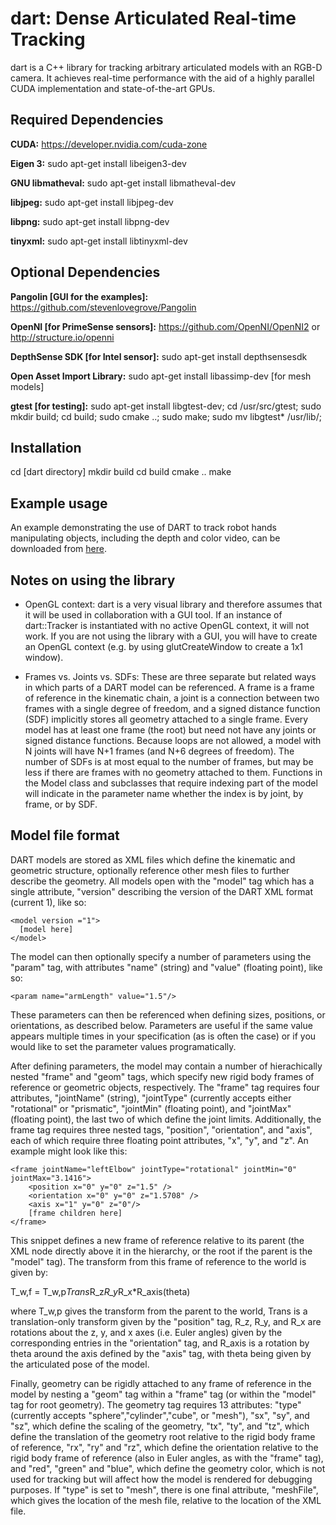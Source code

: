dart: Dense Articulated Real-time Tracking
=======

dart is a C++ library for tracking arbitrary articulated models with an RGB-D 
camera. It achieves real-time performance with the aid of a highly parallel CUDA 
implementation and state-of-the-art GPUs.

Required Dependencies
---------------------

**CUDA:** https://developer.nvidia.com/cuda-zone

**Eigen 3:** sudo apt-get install libeigen3-dev

**GNU libmatheval:** sudo apt-get install libmatheval-dev

**libjpeg:** sudo apt-get install libjpeg-dev

**libpng:** sudo apt-get install libpng-dev

**tinyxml:** sudo apt-get install libtinyxml-dev

Optional Dependencies
---------------------

**Pangolin [GUI for the examples]:** https://github.com/stevenlovegrove/Pangolin

**OpenNI [for PrimeSense sensors]:** https://github.com/OpenNI/OpenNI2 or http://structure.io/openni

**DepthSense SDK [for Intel sensor]:** sudo apt-get install depthsensesdk

**Open Asset Import Library:** sudo apt-get install libassimp-dev [for mesh models]

**gtest [for testing]:** sudo apt-get install libgtest-dev; cd /usr/src/gtest; sudo mkdir build; cd build; sudo cmake ..; sudo make; sudo mv libgtest* /usr/lib/;

Installation
------------

cd [dart directory]
mkdir build
cd build
cmake ..
make

Example usage
------------

An example demonstrating the use of DART to track robot hands manipulating objects, including the depth and color video, can be downloaded from [here](https://drive.google.com/file/d/1HXvOsUcgS6THn17hME-SKQU3FQVUJr_z/view?usp=sharing).

Notes on using the library
------------

- OpenGL context: dart is a very visual library and therefore assumes that it 
will be used in collaboration with a GUI tool. If an instance of dart::Tracker 
is instantiated with no active OpenGL context, it will not work. If you are not 
using the library with a GUI, you will have to create an OpenGL context (e.g. by 
using glutCreateWindow to create a 1x1 window).

- Frames vs. Joints vs. SDFs: These are three separate but related ways in which
parts of a DART model can be referenced. A frame is a frame of reference in the
kinematic chain, a joint is a connection between two frames with a single degree
of freedom, and a signed distance function (SDF) implicitly stores all geometry
attached to a single frame. Every model has at least one frame (the root) but
need not have any joints or signed distance functions. Because loops are not
allowed, a model with N joints will have N+1 frames (and N+6 degrees of 
freedom). The number of SDFs is at most equal to the number of frames, but may
be less if there are frames with no geometry attached to them. Functions in the
Model class and subclasses that require indexing part of the model will indicate
in the parameter name whether the index is by joint, by frame, or by SDF.

Model file format
------------

DART models are stored as XML files which define the kinematic and geometric 
structure, optionally reference other mesh files to further describe the 
geometry. All models open with the "model" tag which has a single attribute, 
"version" describing the version of the DART XML format (current 1), like so:

    <model version ="1">
      [model here]
    </model>

The model can then optionally specify a number of parameters using the "param" 
tag, with attributes "name" (string) and "value" (floating point), like so:

    <param name="armLength" value="1.5"/>

These parameters can then be referenced when defining sizes, positions, or 
orientations, as described below. Parameters are useful if the same value 
appears multiple times in your specification (as is often the case) or if you 
would like to set the parameter values programatically.

After defining parameters, the model may contain a number of hierachically 
nested "frame" and "geom" tags, which specify new rigid body frames of reference 
or geometric objects, respectively. The "frame" tag requires four attributes,
"jointName" (string), "jointType" (currently accepts either "rotational" or
"prismatic", "jointMin" (floating point), and "jointMax" (floating point), the
last two of which define the joint limits. Additionally, the frame tag requires
three nested tags, "position", "orientation", and "axis", each of which require
three floating point attributes, "x", "y", and "z". An example might look like
this:

	<frame jointName="leftElbow" jointType="rotational" jointMin="0" jointMax="3.1416">
	    <position x="0" y="0" z="1.5" />
	    <orientation x="0" y="0" z="1.5708" />
	    <axis x="1" y="0" z="0"/>
	    [frame children here]
	</frame>

This snippet defines a new frame of reference relative to its parent (the XML
node directly above it in the hierarchy, or the root if the parent is the 
"model" tag). The transform from this frame of reference to the world is given
by:

T_w,f = T_w,p*Trans*R_z*R_y*R_x*R_axis(theta)

where T_w,p gives the transform from the parent to the world, Trans is a
translation-only transform given by the "position" tag, R_z, R_y, and R_x are
rotations about the z, y, and x axes (i.e. Euler angles) given by the
corresponding entries in the "orientation" tag, and R_axis is a rotation by
theta around the axis defined by the "axis" tag, with theta being given by the
articulated pose of the model.

Finally, geometry can be rigidly attached to any frame of reference in the model
by nesting a "geom" tag within a "frame" tag (or within the "model" tag for root
geometry). The geometry tag requires 13 attributes: "type" (currently accepts
"sphere","cylinder","cube", or "mesh"), "sx", "sy", and "sz", which define the
scaling of the geometry, "tx", "ty", and "tz", which define the translation of
the geometry root relative to the rigid body frame of reference, "rx", "ry" and
"rz", which define the orientation relative to the rigid body frame of reference
(also in Euler angles, as with the "frame" tag), and "red", "green" and "blue",
which define the geometry color, which is not used for tracking but will affect
how the model is rendered for debugging purposes. If "type" is set to "mesh",
there is one final attribute, "meshFile", which gives the location of the mesh
file, relative to the location of the XML file.

